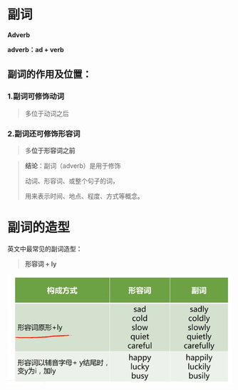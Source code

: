 

# **副词**

**Adverb**

**adverb：ad + verb**

## **副词**的**作用及位置**：

### 1.副词可**修饰动词**

> 多位于动词之后



### 2.副词还可**修饰形容词**

> 多**位于形容词之前**

> **结论**：副词（adverb）是用于修饰
>
> 动词、形容词、或整个句子的词，
>
> 用来表示时间、地点、程度、方式等概念。

# **副词的造型**



英文中最常见的副词造型：

> **形容词 + ly**

![1584155359426](assets/1584155359426.png)
